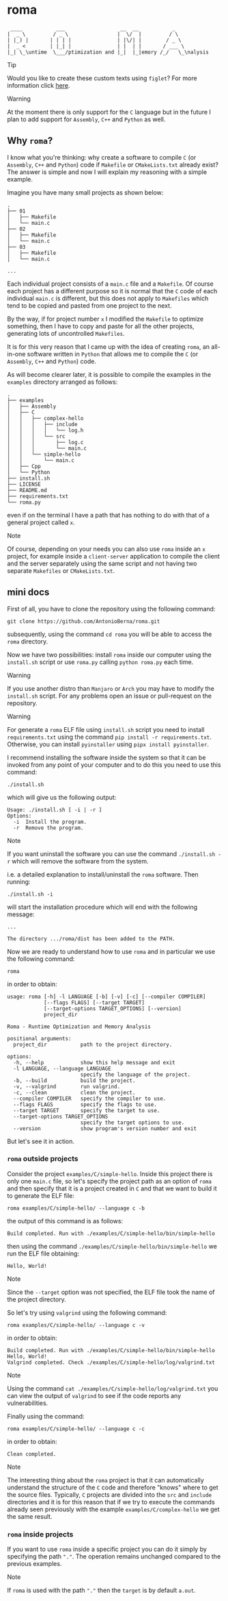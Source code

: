 # roma

```
 ____           ___                  __  __           _
|  _ \         / _ \                |  \/  |         / \ 
| |_) |       | | | |               | |\/| |        / _ \ 
|  _ <        | |_| |               | |  | |       / ___ \
|_| \_\untime  \___/ptimization and |_|  |_|emory /_/   \_\nalysis
```

> [!TIP]
> Would you like to create these custom texts using `figlet`? For more information click [here](https://github.com/AntonioBerna/maximus.git).

> [!WARNING]
> At the moment there is only support for the `C` language but in the future I plan to add support for `Assembly`, `C++` and `Python` as well.

## Why `roma`?

I know what you're thinking: why create a software to compile `C` (or `Assembly`, `C++` and `Python`) code if `Makefile` or `CMakeLists.txt` already exist? The answer is simple and now I will explain my reasoning with a simple example.

Imagine you have many small projects as shown below:

```
.
├── 01
│   ├── Makefile
│   └── main.c
├── 02
│   ├── Makefile
│   └── main.c
├── 03
│   ├── Makefile
│   └── main.c

...
```

Each individual project consists of a `main.c` file and a `Makefile`. Of course each project has a different purpose so it is normal that the `C` code of each individual `main.c` is different, but this does not apply to `Makefiles` which tend to be copied and pasted from one project to the next.

By the way, if for project number `x` I modified the `Makefile` to optimize something, then I have to copy and paste for all the other projects, generating lots of uncontrolled `Makefiles`.

It is for this very reason that I came up with the idea of ​​creating `roma`, an all-in-one software written in `Python` that allows me to compile the `C` (or `Assembly`, `C++` and `Python`) code.

As will become clearer later, it is possible to compile the examples in the `examples` directory arranged as follows:

```
.
├── examples
│   ├── Assembly
│   ├── C
│   │   ├── complex-hello
│   │   │   ├── include
│   │   │   │   └── log.h
│   │   │   └── src
│   │   │       ├── log.c
│   │   │       └── main.c
│   │   └── simple-hello
│   │       └── main.c
│   ├── Cpp
│   └── Python
├── install.sh
├── LICENSE
├── README.md
├── requirements.txt
└── roma.py
```

even if on the terminal I have a path that has nothing to do with that of a general project called `x`.

> [!NOTE]
> Of course, depending on your needs you can also use `roma` inside an `x` project, for example inside a `client-server` application to compile the client and the server separately using the same script and not having two separate `Makefiles` or `CMakeLists.txt`.

## mini docs

First of all, you have to clone the repository using the following command:

```
git clone https://github.com/AntonioBerna/roma.git
```

subsequently, using the command `cd roma` you will be able to access the `roma` directory.

Now we have two possibilities: install `roma` inside our computer using the `install.sh` script or use `roma.py` calling `python roma.py` each time.

> [!WARNING]
> If you use another distro than `Manjaro` or `Arch` you may have to modify the `install.sh` script. For any problems open an issue or pull-request on the repository.

> [!WARNING]
> For generate a `roma` ELF file using `install.sh` script you need to install `requirements.txt` using the command `pip install -r requirements.txt`. Otherwise, you can install `pyinstaller` using `pipx install pyinstaller`.

I recommend installing the software inside the system so that it can be invoked from any point of your computer and to do this you need to use this command:

```
./install.sh
```

which will give us the following output:

```
Usage: ./install.sh [ -i | -r ]
Options:
  -i  Install the program.
  -r  Remove the program.
```

> [!NOTE]
> If you want uninstall the software you can use the command `./install.sh -r` which will remove the software from the system.

i.e. a detailed explanation to install/uninstall the `roma` software. Then running:

```
./install.sh -i
```

will start the installation procedure which will end with the following message:

```
...

The directory .../roma/dist has been added to the PATH.
```

Now we are ready to understand how to use `roma` and in particular we use the following command:

```
roma
```

in order to obtain:

```
usage: roma [-h] -l LANGUAGE [-b] [-v] [-c] [--compiler COMPILER]
            [--flags FLAGS] [--target TARGET]
            [--target-options TARGET_OPTIONS] [--version]
            project_dir

Roma - Runtime Optimization and Memory Analysis

positional arguments:
  project_dir           path to the project directory.

options:
  -h, --help            show this help message and exit
  -l LANGUAGE, --language LANGUAGE
                        specify the language of the project.
  -b, --build           build the project.
  -v, --valgrind        run valgrind.
  -c, --clean           clean the project.
  --compiler COMPILER   specify the compiler to use.
  --flags FLAGS         specify the flags to use.
  --target TARGET       specify the target to use.
  --target-options TARGET_OPTIONS
                        specify the target options to use.
  --version             show program's version number and exit
```

But let's see it in action. 

### `roma` outside projects

Consider the project `examples/C/simple-hello`. Inside this project there is only one `main.c` file, so let's specify the project path as an option of `roma` and then specify that it is a project created in `C` and that we want to build it to generate the ELF file:

```
roma examples/C/simple-hello/ --language c -b
```

the output of this command is as follows:

```
Build completed. Run with ./examples/C/simple-hello/bin/simple-hello
```

then using the command `./examples/C/simple-hello/bin/simple-hello` we run the ELF file obtaining:

```
Hello, World!
```

> [!NOTE]
> Since the `--target` option was not specified, the ELF file took the name of the project directory.

So let's try using `valgrind` using the following command:

```
roma examples/C/simple-hello/ --language c -v
```

in order to obtain:

```
Build completed. Run with ./examples/C/simple-hello/bin/simple-hello
Hello, World!
Valgrind completed. Check ./examples/C/simple-hello/log/valgrind.txt
```

> [!NOTE]
> Using the command `cat ./examples/C/simple-hello/log/valgrind.txt` you can view the output of `valgrind` to see if the code reports any vulnerabilities.

Finally using the command:

```
roma examples/C/simple-hello/ --language c -c
```

in order to obtain:

```
Clean completed.
```

> [!NOTE]
> The interesting thing about the `roma` project is that it can automatically understand the structure of the `C` code and therefore "knows" where to get the source files. Typically, `C` projects are divided into the `src` and `include` directories and it is for this reason that if we try to execute the commands already seen previously with the example `examples/C/complex-hello` we get the same result.

### `roma` inside projects

If you want to use `roma` inside a specific project you can do it simply by specifying the path `"."`. The operation remains unchanged compared to the previous examples.

> [!NOTE]
> If `roma` is used with the path `"."` then the `target` is by default `a.out`.
